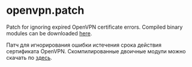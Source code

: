 # openvpn.patch
Patch for ignoring expired OpenVPN certificate errors.
Compiled binary modules can be downloaded [here](https://www.mnppsaturn.ru/public/soft/ovpn_path/bin/).

Патч для игнорирования ошибки истечения срока действия сертификата OpenVPN.
Скомпилированные двоичные модули можно скачать по [здесь](https://www.mnppsaturn.ru/public/soft/ovpn_path/bin/).
